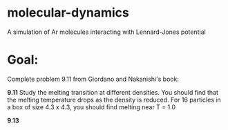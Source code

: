 # molecular-dynamics
A simulation of Ar molecules interacting with Lennard-Jones potential

# Goal:
Complete problem 9.11 from Giordano and Nakanishi's book:

**9.11** Study the melting transition at different densities. You should find that the melting temperature drops as the density is reduced. For 16 particles in a box of size 4.3 x 4.3, you should find melting near T = 1.0

**9.13**